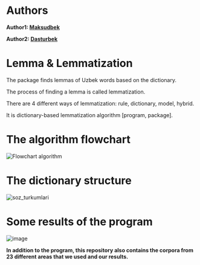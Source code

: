 # Authors

**Author1: [Maksudbek](https://github.com/MaksudSharipov)**

**Author2: [Dasturbek](https://github.com/ddasturbek)**

# Lemma & Lemmatization
The package finds lemmas of Uzbek words based on the dictionary.

The process of finding a lemma is called lemmatization.

There are 4 different ways of lemmatization: rule, dictionary, model, hybrid.

It is dictionary-based lemmatization algorithm [program, package].

# The algorithm flowchart
![Flowchart algorithm](https://github.com/ddasturbek/UzbekLemma/assets/76460501/ff1d38b4-ef99-4d09-b647-eec19d13ea52)

# The dictionary structure
![soz_turkumlari](https://github.com/ddasturbek/UzbekLemma/assets/76460501/f9d9b0bd-6549-48cc-91d5-b10b208681b7)

# Some results of the program
![image](https://github.com/ddasturbek/UzbekLemma/assets/76460501/2f9455a0-ebff-4677-b947-3cbfbd46bdf4)

**In addition to the program, this repository also contains the corpora from 23 different areas that we used and our results.**

